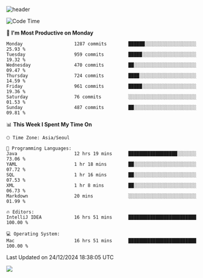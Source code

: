 ![header](https://capsule-render.vercel.app/api?type=Egg&color=timeAuto&height=300&section=header&text=PoPo&fontSize=90&animation=fadeIn)

  <!--START_SECTION:waka-->
![Code Time](http://img.shields.io/badge/Code%20Time-2%2C261%20hrs%207%20mins-blue)

📅 **I'm Most Productive on Monday** 

```text
Monday                   1287 commits        ██████░░░░░░░░░░░░░░░░░░░   25.93 % 
Tuesday                  959 commits         █████░░░░░░░░░░░░░░░░░░░░   19.32 % 
Wednesday                470 commits         ██░░░░░░░░░░░░░░░░░░░░░░░   09.47 % 
Thursday                 724 commits         ████░░░░░░░░░░░░░░░░░░░░░   14.59 % 
Friday                   961 commits         █████░░░░░░░░░░░░░░░░░░░░   19.36 % 
Saturday                 76 commits          ░░░░░░░░░░░░░░░░░░░░░░░░░   01.53 % 
Sunday                   487 commits         ██░░░░░░░░░░░░░░░░░░░░░░░   09.81 % 
```


📊 **This Week I Spent My Time On** 

```text
🕑︎ Time Zone: Asia/Seoul

💬 Programming Languages: 
Java                     12 hrs 19 mins      ██████████████████░░░░░░░   73.06 % 
YAML                     1 hr 18 mins        ██░░░░░░░░░░░░░░░░░░░░░░░   07.72 % 
SQL                      1 hr 16 mins        ██░░░░░░░░░░░░░░░░░░░░░░░   07.53 % 
XML                      1 hr 8 mins         ██░░░░░░░░░░░░░░░░░░░░░░░   06.73 % 
Markdown                 20 mins             ░░░░░░░░░░░░░░░░░░░░░░░░░   01.99 % 

🔥 Editors: 
IntelliJ IDEA            16 hrs 51 mins      █████████████████████████   100.00 % 

💻 Operating System: 
Mac                      16 hrs 51 mins      █████████████████████████   100.00 % 
```


 Last Updated on 24/12/2024 18:38:05 UTC
<!--END_SECTION:waka-->



<img src="https://capsule-render.vercel.app/api?type=Egg&color=timeAuto&height=300&section=footer&text=PoPo&fontSize=90&animation=fadeIn&reversal=true" />

